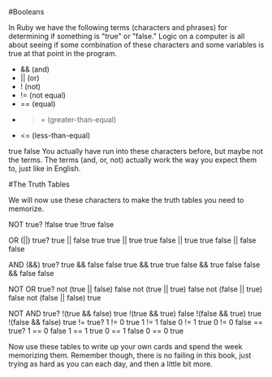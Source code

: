 #Booleans

In Ruby we have the following terms (characters and phrases) for determining if something is "true" or "false." Logic on a computer is all about seeing if some combination of these characters and some variables is true at that point in the program.

- && (and)
- || (or)
- ! (not)
- != (not equal)
- == (equal)
- >= (greater-than-equal)
- <= (less-than-equal)

true
false
You actually have run into these characters before, but maybe not the terms. The terms (and, or, not) actually work the way you expect them to, just like in English.

#The Truth Tables

We will now use these characters to make the truth tables you need to memorize.

NOT	true?
!false	true
!true	false

OR (||)	true?
true || false	true
true || true	true
false || true	true
false || false	false

AND (&&)	true?
true && false	false
true && true	true
false && true	false
false && false	false

NOT OR	true?
not (true || false)	false
not (true || true)	false
not (false || true)	false
not (false || false)	true

NOT AND	true?
!(true && false)	true
!(true && true)	false
!(false && true)	true
!(false && false)	true
!=	true?
1 != 0	true
1 != 1	false
0 != 1	true
0 != 0	false
==	true?
1 == 0	false
1 == 1	true
0 == 1	false
0 == 0	true

Now use these tables to write up your own cards and spend the week memorizing them. Remember though, there is no failing in this book, just trying as hard as you can each day, and then a little bit more.
